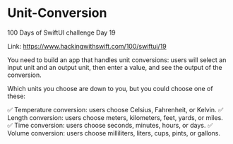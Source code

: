 # Unit-Conversion
100 Days of SwiftUI challenge Day 19

Link: https://www.hackingwithswift.com/100/swiftui/19

You need to build an app that handles unit conversions: users will select an input unit and an output unit, then enter a value, and see the output of the conversion.

Which units you choose are down to you, but you could choose one of these:

✅ Temperature conversion: users choose Celsius, Fahrenheit, or Kelvin.
✅ Length conversion: users choose meters, kilometers, feet, yards, or miles.
✅ Time conversion: users choose seconds, minutes, hours, or days.
✅ Volume conversion: users choose milliliters, liters, cups, pints, or gallons.
